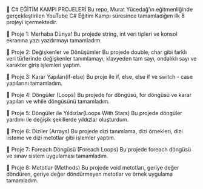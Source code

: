 🚀 C# EĞİTİM KAMPI PROJELERİ
Bu repo, Murat Yücedağ'ın eğitmenliğinde gerçekleştirilen YouTube C# Eğitim Kampı süresince tamamladığım ilk 8 projeyi içermektedir.

📍 Proje 1: Merhaba Dünya!
Bu projede string, int veri tipleri ve konsol ekranına yazı yazdırmayı tamamladım. 

📍 Proje 2: Değişkenler ve Dönüşümler
Bu projede double, char gibi farklı veri türlerinde değişkenler tanımlamayı, klavyeden tam sayı, ondalıklı sayı ve karakter giriş işlemleri yaptım.

📍 Proje 3: Karar Yapıları(if-else)
Bu proje ile if, else, else if ve switch - case yapılarını tamamladım.

📍 Proje 4: Döngüler (Loops)
Bu projede for döngüsü, for döngüsü ve karar yapıları ve while döngüsünü tamamladım.

📍 Proje 5: Döngüler ile Yıldızlar(Loops With Stars)
Bu projede döngüler yardımı ile değişik şekillerde yıldızlar oluşturdum.

📍 Proje 6: Diziler (Arrays)
Bu projede dizi tanımlama, dizi örnekleri, dizi listeme ve dizi metotlar gibi işlemler yaptım.

📍 Proje 7: Foreach Döngüsü (Foreach Loops)
Bu projede foreach döngüsü ve sınav sistem uygulaması tamamladım.

📍 Proje 8: Metotlar (Methods)
Bu projede void metotları, geriye değer döndüren, geriye değer döndürmeyen metotlar ve örnek uygulama tamamladım.
